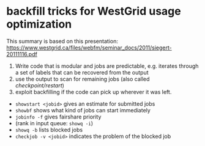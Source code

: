 # backfill tricks for WestGrid usage optimization

This summary is based on this presentation:
https://www.westgrid.ca/files/webfm/seminar_docs/2011/siegert-20111116.pdf


1. Write code that is modular and jobs are predictable, e.g. iterates through a set of labels that can be recovered from the output
2. use the output to scan for remaining jobs (also called *checkpoint/restart*)
3. exploit backfilling if the code can pick up wherever it was left.

* `showstart <jobid>` gives an estimate for submitted jobs
* `showbf` shows what kind of jobs can start immediately
* `jobinfo -f` gives fairshare priority
* (rank in input queue: `showq -i`)
* `showq -b` lists blocked jobs
* `checkjob -v <jobid>` indicates the problem of the blocked job

